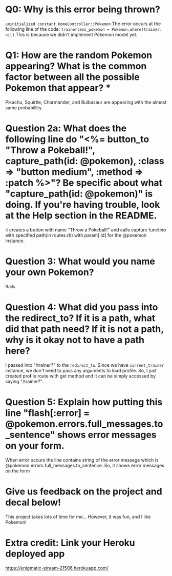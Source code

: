 # Q0: Why is this error being thrown?
`uninitialized constant HomeController::Pokemon`
The error occurs at the following line of the code:
`trainerless_pokemon = Pokemon.where(trainer: nil)`
This is because we didn't implement Pokemon model yet.

# Q1: How are the random Pokemon appearing? What is the common factor between all the possible Pokemon that appear? *
Pikachu, Squirtle, Charmander, and Bulbasaur are appearing with the almost same probabillity.

# Question 2a: What does the following line do "<%= button_to "Throw a Pokeball!", capture_path(id: @pokemon), :class => "button medium", :method => :patch %>"? Be specific about what "capture_path(id: @pokemon)" is doing. If you're having trouble, look at the Help section in the README.
it creates a button with name "Throw a Pokeball!" and calls capture functino with specified path(in routes.rb) with param[:id] for the @pokemon instance.

# Question 3: What would you name your own Pokemon?
Rails

# Question 4: What did you pass into the redirect_to? If it is a path, what did that path need? If it is not a path, why is it okay not to have a path here?
I passed into "/trainer?" to the `redirect_to`. Since we have `current_trainer` instance, we don't need to pass any arguments to load profile. So, I just created profile route with get method and it can be simply accessed by saying "/trainer?".

# Question 5: Explain how putting this line "flash[:error] = @pokemon.errors.full_messages.to_sentence" shows error messages on your form.
When error occurs the line contains string of the error message which is @pokemon.errors.full_messages.to_sentence. So, it shows error messages on the form

# Give us feedback on the project and decal below!
This project takes lots of time for me... However, it was fun, and I like Pokemon!

# Extra credit: Link your Heroku deployed app
https://enigmatic-stream-21506.herokuapp.com/